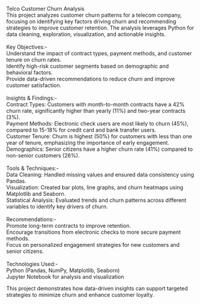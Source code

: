 Telco Customer Churn Analysis<br /> 
This project analyzes customer churn patterns for a telecom company, focusing on identifying key factors driving churn and recommending strategies to improve customer retention. The analysis leverages Python for data cleaning, exploration, visualization, and actionable insights.<br /> 
<br /> 
Key Objectives:-<br /> 
Understand the impact of contract types, payment methods, and customer tenure on churn rates.<br /> 
Identify high-risk customer segments based on demographic and behavioral factors.<br /> 
Provide data-driven recommendations to reduce churn and improve customer satisfaction.<br /> 
<br /> 
Insights & Findings:-<br /> 
Contract Types: Customers with month-to-month contracts have a 42% churn rate, significantly higher than yearly (11%) and two-year contracts (3%).<br /> 
Payment Methods: Electronic check users are most likely to churn (45%), compared to 15-18% for credit card and bank transfer users.<br /> 
Customer Tenure: Churn is highest (50%) for customers with less than one year of tenure, emphasizing the importance of early engagement.<br /> 
Demographics: Senior citizens have a higher churn rate (41%) compared to non-senior customers (26%).<br /> 
<br /> 
Tools & Techniques:-<br /> 
Data Cleaning: Handled missing values and ensured data consistency using Pandas.<br /> 
Visualization: Created bar plots, line graphs, and churn heatmaps using Matplotlib and Seaborn.<br /> 
Statistical Analysis: Evaluated trends and churn patterns across different variables to identify key drivers of churn.<br /> 
<br /> 
Recommendations:-<br /> 
Promote long-term contracts to improve retention.<br /> 
Encourage transitions from electronic checks to more secure payment methods.<br /> 
Focus on personalized engagement strategies for new customers and senior citizens.<br /> 
<br /> 
Technologies Used:-<br /> 
Python (Pandas, NumPy, Matplotlib, Seaborn)<br /> 
Jupyter Notebook for analysis and visualization<br /> 

This project demonstrates how data-driven insights can support targeted strategies to minimize churn and enhance customer loyalty.
